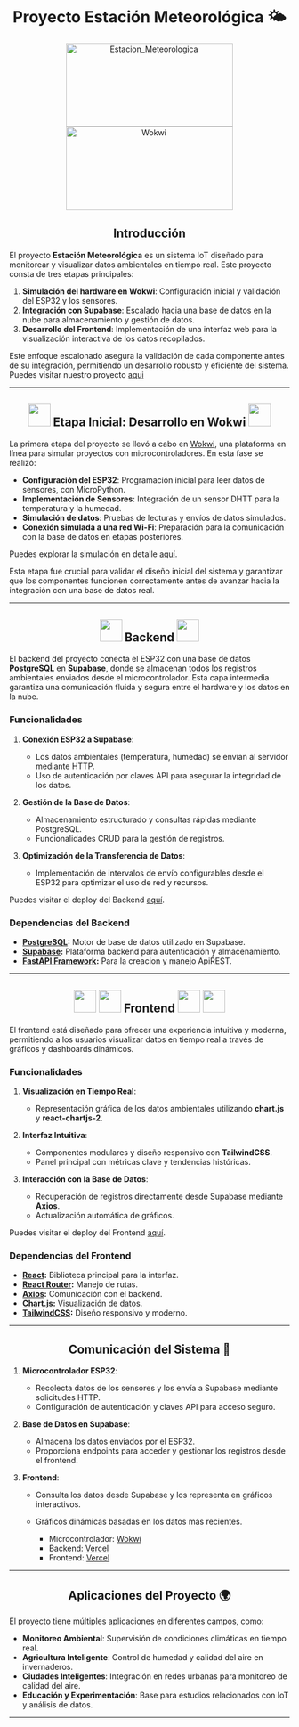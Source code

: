 <h1 align="center"> Proyecto Estación Meteorológica 🌤️ </h1>

<div align="center">
<img src="https://github.com/user-attachments/assets/b1a741c9-742b-45f8-a66d-9932fae553f5" alt="Estacion_Meteorologica" width="300" height="150">
<img src="https://github.com/user-attachments/assets/bbc762b9-b93d-4cf5-b790-ede91bc3a098" alt="Wokwi" width="300" height="150">
</div>

<h2 align="center"> Introducción </h2>

El proyecto **Estación Meteorológica** es un sistema IoT diseñado para monitorear y visualizar datos ambientales en tiempo real. Este proyecto consta de tres etapas principales: 

1. **Simulación del hardware en Wokwi**: Configuración inicial y validación del ESP32 y los sensores.
2. **Integración con Supabase**: Escalado hacia una base de datos en la nube para almacenamiento y gestión de datos.
3. **Desarrollo del Frontend**: Implementación de una interfaz web para la visualización interactiva de los datos recopilados.

Este enfoque escalonado asegura la validación de cada componente antes de su integración, permitiendo un desarrollo robusto y eficiente del sistema.
Puedes visitar nuestro proyecto [aqui](https://proyecto-clima-azure.vercel.app/)

---

<H2 align="center"> <img src="https://cdn.jsdelivr.net/gh/devicons/devicon@latest/icons/python/python-original.svg" width="40" height="40"/> Etapa Inicial: Desarrollo en Wokwi <img src="https://cdn.jsdelivr.net/gh/devicons/devicon@latest/icons/fastapi/fastapi-original.svg" width="40" height="40"/> </H2>

La primera etapa del proyecto se llevó a cabo en [Wokwi](https://wokwi.com/), una plataforma en línea para simular proyectos con microcontroladores. En esta fase se realizó:

- **Configuración del ESP32**: Programación inicial para leer datos de sensores, con MicroPython.
- **Implementación de Sensores**: Integración de un sensor DHTT para la temperatura y la humedad.
- **Simulación de datos**: Pruebas de lecturas y envíos de datos simulados.
- **Conexión simulada a una red Wi-Fi**: Preparación para la comunicación con la base de datos en etapas posteriores.

Puedes explorar la simulación en detalle [aquí](https://wokwi.com/projects/416590054597285889).

Esta etapa fue crucial para validar el diseño inicial del sistema y garantizar que los componentes funcionen correctamente antes de avanzar hacia la integración con una base de datos real.

---

<h2 align="center"> <img src="https://cdn.jsdelivr.net/gh/devicons/devicon@latest/icons/postgresql/postgresql-original.svg" width="40" height="40"/>  Backend <img src="https://cdn.jsdelivr.net/gh/devicons/devicon@latest/icons/supabase/supabase-original.svg" width="40" height="40"/> </h2>

El backend del proyecto conecta el ESP32 con una base de datos **PostgreSQL** en **Supabase**, donde se almacenan todos los registros ambientales enviados desde el microcontrolador. Esta capa intermedia garantiza una comunicación fluida y segura entre el hardware y los datos en la nube.

### **Funcionalidades**

1. **Conexión ESP32 a Supabase**:
   - Los datos ambientales (temperatura, humedad) se envían al servidor mediante HTTP.
   - Uso de autenticación por claves API para asegurar la integridad de los datos.

2. **Gestión de la Base de Datos**:
   - Almacenamiento estructurado y consultas rápidas mediante PostgreSQL.
   - Funcionalidades CRUD para la gestión de registros.

3. **Optimización de la Transferencia de Datos**:
   - Implementación de intervalos de envío configurables desde el ESP32 para optimizar el uso de red y recursos.

Puedes visitar el deploy del Backend [aquí](https://clima-backend-plpg.vercel.app/api/data).

### **Dependencias del Backend**
- **[PostgreSQL](https://www.postgresql.org/):** Motor de base de datos utilizado en Supabase.
- **[Supabase](https://supabase.com/):** Plataforma backend para autenticación y almacenamiento.
- **[FastAPI Framework](https://fastapi.tiangolo.com/):** Para la creacion y manejo ApiREST.

---

<h2 align="center"> <img src="https://cdn.jsdelivr.net/gh/devicons/devicon@latest/icons/vitejs/vitejs-original.svg" width="40" height="40"/>  <img src="https://cdn.jsdelivr.net/gh/devicons/devicon@latest/icons/tailwindcss/tailwindcss-original.svg" width="40" height="40"/> Frontend <img src="https://cdn.jsdelivr.net/gh/devicons/devicon@latest/icons/react/react-original.svg" width="40" height="40"/> <img src="https://cdn.jsdelivr.net/gh/devicons/devicon@latest/icons/axios/axios-plain.svg" width="40" height="40"/> </h2>

El frontend está diseñado para ofrecer una experiencia intuitiva y moderna, permitiendo a los usuarios visualizar datos en tiempo real a través de gráficos y dashboards dinámicos.

### **Funcionalidades**

1. **Visualización en Tiempo Real**:
   - Representación gráfica de los datos ambientales utilizando **chart.js** y **react-chartjs-2**.

2. **Interfaz Intuitiva**:
   - Componentes modulares y diseño responsivo con **TailwindCSS**.
   - Panel principal con métricas clave y tendencias históricas.

3. **Interacción con la Base de Datos**:
   - Recuperación de registros directamente desde Supabase mediante **Axios**.
   - Actualización automática de gráficos.


Puedes visitar el deploy del Frontend [aquí](https://proyecto-clima-azure.vercel.app/).


### **Dependencias del Frontend**
- **[React](https://reactjs.org/):** Biblioteca principal para la interfaz.
- **[React Router](https://reactrouter.com/):** Manejo de rutas.
- **[Axios](https://axios-http.com/):** Comunicación con el backend.
- **[Chart.js](https://www.chartjs.org/):** Visualización de datos.
- **[TailwindCSS](https://tailwindcss.com/):** Diseño responsivo y moderno.

---

<h2 align="center"> Comunicación del Sistema 🔄 </h2>

1. **Microcontrolador ESP32**:
   - Recolecta datos de los sensores y los envía a Supabase mediante solicitudes HTTP.
   - Configuración de autenticación y claves API para acceso seguro.

2. **Base de Datos en Supabase**:
   - Almacena los datos enviados por el ESP32.
   - Proporciona endpoints para acceder y gestionar los registros desde el frontend.

3. **Frontend**:
   - Consulta los datos desde Supabase y los representa en gráficos interactivos.
   - Gráficos dinámicas basadas en los datos más recientes.


      - Microcontrolador: [Wokwi](https://wokwi.com/) 
      - Backend: [Vercel](https://vercel.com/) 
      - Frontend: [Vercel](https://vercel.com/)

---

<h2 align="center"> Aplicaciones del Proyecto 🌍 </h2>

El proyecto tiene múltiples aplicaciones en diferentes campos, como:
- **Monitoreo Ambiental**: Supervisión de condiciones climáticas en tiempo real.
- **Agricultura Inteligente**: Control de humedad y calidad del aire en invernaderos.
- **Ciudades Inteligentes**: Integración en redes urbanas para monitoreo de calidad del aire.
- **Educación y Experimentación**: Base para estudios relacionados con IoT y análisis de datos.

---
